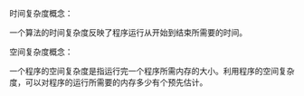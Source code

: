 



时间复杂度概念：

一个算法的时间复杂度反映了程序运行从开始到结束所需要的时间。

空间复杂度概念：

一个程序的空间复杂度是指运行完一个程序所需内存的大小。利用程序的空间复杂度，可以对程序的运行所需要的内存多少有个预先估计。